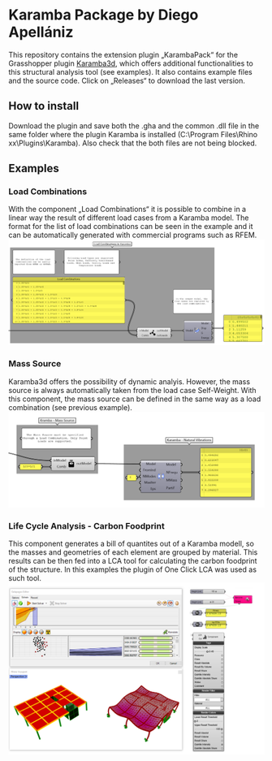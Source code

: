 # Karamba Package by Diego Apellániz
This repository contains the extension plugin „KarambaPack“ for the Grasshopper plugin [Karamba3d](https://www.karamba3d.com/), which offers additional functionalities to this structural analysis tool (see examples). It also contains example files and the source code. Click on „Releases“ to download the last version.

## How to install
Download the plugin and save both the .gha and the common .dll file in the same folder where the plugin Karamba is installed (C:\Program Files\Rhino xx\Plugins\Karamba). Also check that the both files are not being blocked.

## Examples
### Load Combinations
With the component „Load Combinations“ it is possible to combine in a linear way the result of different load cases from a Karamba model. The format for the list of load combinations can be seen in the example and it can be automatically generated with commercial programs such as RFEM.
![alt text](https://github.com/diego-apellaniz/KarambaPack/blob/main/Pictures/Load%20Combinations.png?raw=true)

### Mass Source
Karamba3d offers the possibility of dynamic analyis. However, the mass source is always automatically taken from the load case Self-Weight. With this component, the mass source can be defined in the same way as a load combination (see previous example).
![alt text](https://github.com/diego-apellaniz/KarambaPack/blob/main/Pictures/Mass%20Source.png?raw=true)

### Life Cycle Analysis - Carbon Foodprint
This component generates a bill of quantites out of a Karamba modell, so the masses and geometries of each element are grouped by material. This results can be then fed into a LCA tool for calculating the carbon foodprint of the structure. In this examples the plugin of One Click LCA was used as such tool.
![alt text](https://github.com/diego-apellaniz/KarambaPack/blob/main/Pictures/OneClick_Karamba.png?raw=true)
